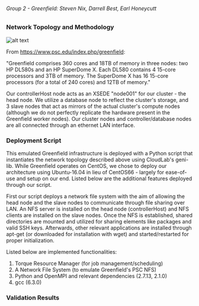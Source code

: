 ###### Group 2 - Greenfield: Steven Nix, Darrell Best, Earl Honeycutt

### Network Topology and Methodology

![alt text](http://i.imgur.com/QxfUvHE.png "Logo Title Text 1")

From https://www.psc.edu/index.php/greenfield:

"Greenfield comprises 360 cores and 18TB of memory in three nodes: two HP DL580s and an HP SuperDome X. Each DL580 contains 4 15-core processors and 3TB of memory. The SuperDome X has 16 15-core processors (for a total of 240 cores) and 12TB of memory."

Our controllerHost node acts as an XSEDE "node001" for our cluster - the head node. We utilize a database node to reflect the cluster's storage, and 3 slave nodes that act as mirrors of the actual cluster's compute nodes (although we do not perfectly replicate the hardware present in the Greenfield worker nodes). Our cluster nodes and controller/database nodes are all connected through an ethernet LAN interface.

### Deployment Script
This emulated Greenfield infrastructure is deployed with a Python script that instantiates the network topology described above using CloudLab's geni-lib. While Greenfield operates on CentOS, we chose to deploy our architecture using Ubuntu-16.04 in lieu of CentOS66 - largely for ease-of-use and setup on our end. Listed below are the additional features deployed through our script.

First our script deploys a network file system with the aim of allowing the head node and the slave nodes to communicate through file sharing over LAN. An NFS server is installed on the head node (controllerHost) and NFS clients are installed on the slave nodes. Once the NFS is established, shared directories are mounted and utilized for sharing elements like packages and valid SSH keys. Afterwards, other relevant applications are installed through apt-get (or downloaded for installation with wget) and started/restarted for proper initialization.  

Listed below are implemented functionalities:

1) Torque Resource Manager (for job management/scheduling)
2) A Network File System (to emulate Greenfield's PSC NFS)
3) Python and OpenMPI and relevant dependencies (2.7.13, 2.1.0)
4) gcc (6.3.0)

### Validation Results
